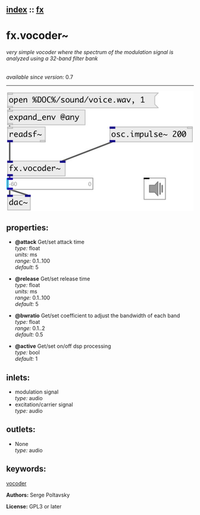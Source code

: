 [index](index.html) :: [fx](category_fx.html)
---

# fx.vocoder~

###### very simple vocoder where the spectrum of the modulation signal is analyzed using a 32-band filter bank

*available since version:* 0.7

---




[![example](../examples/img/fx.vocoder~.jpg)](../examples/pd/fx.vocoder~.pd)







## properties:

* **@attack** 
Get/set attack time<br>
_type:_ float<br>
_units:_ ms<br>
_range:_ 0.1..100<br>
_default:_ 5<br>

* **@release** 
Get/set release time<br>
_type:_ float<br>
_units:_ ms<br>
_range:_ 0.1..100<br>
_default:_ 5<br>

* **@bwratio** 
Get/set coefficient to adjust the bandwidth of each band<br>
_type:_ float<br>
_range:_ 0.1..2<br>
_default:_ 0.5<br>

* **@active** 
Get/set on/off dsp processing<br>
_type:_ bool<br>
_default:_ 1<br>



## inlets:

* modulation signal<br>
_type:_ audio
* excitation/carrier signal<br>
_type:_ audio



## outlets:

* None<br>
_type:_ audio



## keywords:

[vocoder](keywords/vocoder.html)






**Authors:** Serge Poltavsky




**License:** GPL3 or later





